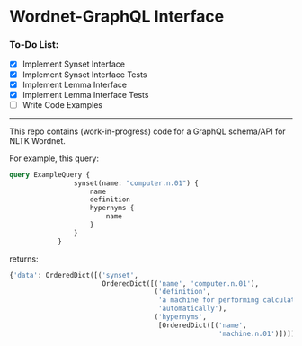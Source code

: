 
# Wordnet-GraphQL Interface

### To-Do List:

- [x] Implement Synset Interface
- [x] Implement Synset Interface Tests
- [x] Implement Lemma Interface
- [x] Implement Lemma Interface Tests
- [ ] Write Code Examples

---

This repo contains (work-in-progress) code for a GraphQL schema/API for NLTK Wordnet.


For example, this query:
```graphql
query ExampleQuery {
                synset(name: "computer.n.01") {
                    name
                    definition
                    hypernyms {
                        name
                    }
                }
            }
```
returns:
```python
{'data': OrderedDict([('synset',
                       OrderedDict([('name', 'computer.n.01'),
                                    ('definition',
                                     'a machine for performing calculations '
                                     'automatically'),
                                    ('hypernyms',
                                     [OrderedDict([('name',
                                                    'machine.n.01')])])]))])}
```
